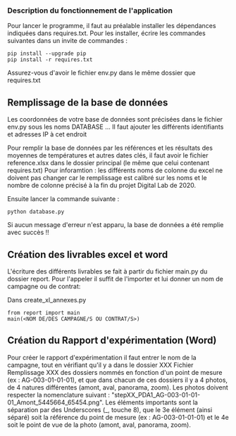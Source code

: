 ### Description du fonctionnement de l'application 

Pour lancer le programme, il faut au préalable installer les dépendances indiquées dans requires.txt.
Pour les installer, écrire les commandes suivantes dans un invite de commandes :
```
pip install --upgrade pip
pip install -r requires.txt
```
Assurez-vous d'avoir le fichier env.py dans le même dossier que requires.txt

## Remplissage de la base de données

Les coordonnées de votre base de données sont précisées dans le fichier env.py sous les noms DATABASE ... Il faut ajouter les différents identifiants et adresses IP à cet endroit

Pour remplir la base de données par les références et les résultats des moyennes de températures et autres dates clés, il faut avoir le fichier reference.xlsx dans le dossier principal (le même que celui contenant requires.txt)
Pour inforamtion : les différents noms de colonne du excel ne doivent pas changer car le remplissage est calibré sur les noms et le nombre de colonne précisé à la fin du projet Digital Lab de 2020.

Ensuite lancer la commande suivante :
```
python database.py
```
Si aucun message d'erreur n'est apparu, la base de données a été remplie avec succès !!


## Création des livrables excel et word

L'écriture des différents livrables se fait à partir du fichier main.py du dossier report.
Pour l'appeler il suffit de l'importer et lui donner un nom de campagne ou de contrat:

Dans create_xl_annexes.py
```
from report import main
main(<NOM DE/DES CAMPAGNE/S OU CONTRAT/S>)
```

## Création du Rapport d'expérimentation (Word)

Pour créer le rapport d'expérimentation il faut entrer le nom de la campagne, tout en vérifiant qu'il y a dans le dossier XXX Fichier Remplissage XXX des dossiers nommés en fonction d'un point de mesure (ex : AG-003-01-01-01), et que dans chacun de ces dossiers il y a 4 photos, de 4 natures différentes (amont, aval, panorama, zoom). Les photos doivent respecter la nomenclature suivant : "stepXX_PDA1_AG-003-01-01-01_Amont_5445664_65454.png". Les éléments importants sont la séparation par des Underscores (_, touche 8), que le 3e élément (ainsi séparé) soit la référence du point de mesure (ex : AG-003-01-01-01) et le 4e soit le point de vue de la photo (amont, aval, panorama, zoom).
